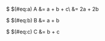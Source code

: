 
$ $(#eq:a) A &= a + b + c\\ 
             &= 2a + 2b

$ $(#eq:b) B &= a + b

$ $(#eq:c) C &= b + c      
